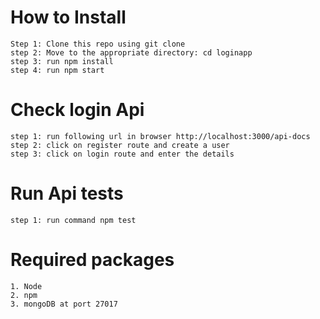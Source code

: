 # How to Install
	Step 1: Clone this repo using git clone 
	step 2: Move to the appropriate directory: cd loginapp
	step 3: run npm install
	step 4: run npm start
# Check login Api
	step 1: run following url in browser http://localhost:3000/api-docs
	step 2: click on register route and create a user
	step 3: click on login route and enter the details
	
# Run Api tests
	step 1: run command npm test

# Required packages
	1. Node 
	2. npm
	3. mongoDB at port 27017
